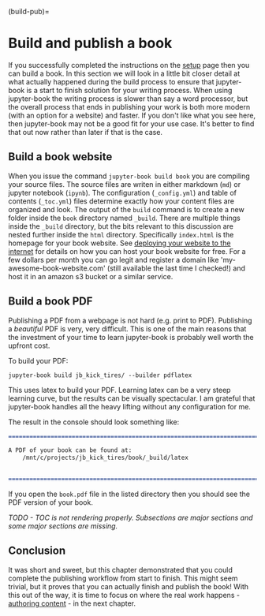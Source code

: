 (build-pub)=
# Build and publish a book

If you successfully completed the instructions on the [setup](setup) page then you can build a book. In this section we will look in a little bit closer detail at what actually happened during the build process to ensure that jupyter-book is a start to finish solution for your writing process. When using jupyter-book the writing process is slower than say a word processor, but the overall process that ends in publishing your work is both more modern (with an option for a website) and faster. If you don't like what you see here, then jupyter-book may not be a good fit for your use case. It's better to find that out now rather than later if that is the case.

## Build a book website
When you issue the command `jupyter-book build book` you are compiling your source files. The source files are writen in either markdown (`md`) or jupyter notebook (`ipynb`).  The configuration (`_config.yml`) and table of contents (`_toc.yml`) files determine exactly how your content files are organized and look. The output of the `build` command is to create a new folder inside the `book` directory named `_build`. There are multiple things inside the `_build` directory, but the bits relevant to this discussion are nested further inside the `html` directory. Specifically `index.html` is the homepage for your book website. See [deploying your website to the internet](gh-actions) for details on how you can host your book website for free. For a few dollars per month you can go legit and register a domain like 'my-awesome-book-website.com' (still available the last time I checked!) and host it in an amazon s3 bucket or a similar service.

## Build a book PDF
Publishing a PDF from a webpage is not hard (e.g. print to PDF). Publishing a *beautiful* PDF is very, very difficult. This is one of the main reasons that the investment of your time to learn jupyter-book is probably well worth the upfront cost. 

To build your PDF: 

```
jupyter-book build jb_kick_tires/ --builder pdflatex
```

This uses latex to build your PDF. Learning latex can be a very steep learning curve, but the results can be visually spectacular. I am grateful that jupyter-book handles all the heavy lifting without any configuration for me.

The result in the console should look something like:

```md
===============================================================================

A PDF of your book can be found at:
    /mnt/c/projects/jb_kick_tires/book/_build/latex


===============================================================================
```

If you open the `book.pdf` file in the listed directory then you should see the PDF version of your book. 

*TODO - TOC is not rendering properly. Subsections are major sections and some major sections are missing.*

## Conclusion
It was short and sweet, but this chapter demonstrated that you could complete the publishing workflow from start to finish. This might seem trivial, but it proves that you can actually finish and publish the book! With this out of the way, it is time to focus on where the real work happens - [authoring content](content) - in the next chapter.
